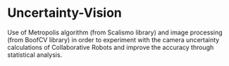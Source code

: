# Uncertainty-Vision
Use of Metropolis algorithm (from Scalismo library) and image processing (from BoofCV library) in order to experiment with the camera uncertainty calculations of Collaborative Robots and improve the accuracy through statistical analysis.

